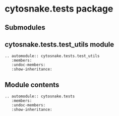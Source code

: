 # cytosnake.tests package

## Submodules

## cytosnake.tests.test_utils module

```{eval-rst}
.. automodule:: cytosnake.tests.test_utils
   :members:
   :undoc-members:
   :show-inheritance:
```

## Module contents

```{eval-rst}
.. automodule:: cytosnake.tests
   :members:
   :undoc-members:
   :show-inheritance:
```
